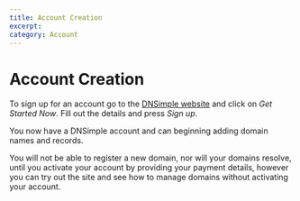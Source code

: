 ```yaml
---
title: Account Creation
excerpt: 
category: Account
---
```


# Account Creation

To sign up for an account go to the [DNSimple website](https://dnsimple.com) and click on *Get Started Now*. Fill out the details and press *Sign up*.

You now have a DNSimple account and can beginning adding domain names and records.

You will not be able to register a new domain, nor will your domains resolve, until you activate your account by providing your payment details, however you can try out the site and see how to manage domains without activating your account.


